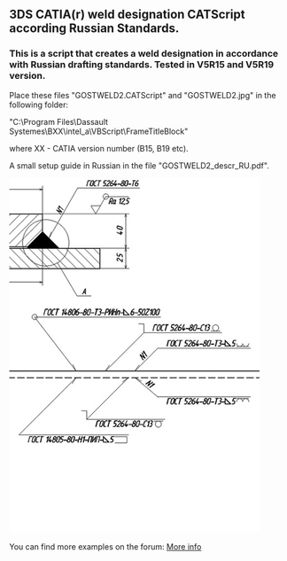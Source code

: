 ## 3DS CATIA(r) weld designation CATScript according Russian Standards.
### This is a script that creates a weld designation in accordance with Russian drafting standards. Tested in V5R15 and V5R19 version.

Place these files "GOSTWELD2.CATScript" and "GOSTWELD2.jpg" in the following folder:

"C:\Program Files\Dassault Systemes\BXX\intel_a\VBScript\FrameTitleBlock"

where XX - CATIA version number (B15, B19 etc).

A small setup guide in Russian in the file "GOSTWELD2_descr_RU.pdf".


![Preview image](https://github.com/Lab-V/CATIA_GOST_WELD_SYMBOL/blob/main/GOSTWELD2.jpg)

You can find more examples on the forum:
[More info](http://www.plm-forum.ru/forum/)
